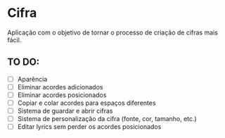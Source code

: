 # Cifra

Aplicação com o objetivo de tornar o processo de criação de cifras mais fácil.


## TO DO:
- [ ] Aparência
- [ ] Eliminar acordes adicionados
- [ ] Eliminar acordes posicionados
- [ ] Copiar e colar acordes para espaços diferentes
- [ ] Sistema de guardar e abrir cifras
- [ ] Sistema de personalização da cifra (fonte, cor, tamanho, etc.)
- [ ] Editar lyrics sem perder os acordes posicionados 
